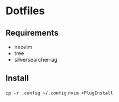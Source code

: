# Dotfiles

## Requirements

- neovim
- tree
- silversearcher-ag

## Install

`cp -r .config ~/.config`
`nvim +PlugInstall`


